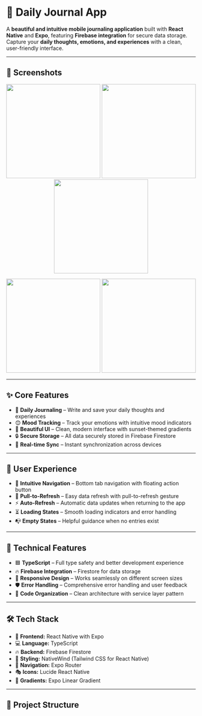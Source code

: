 # 📖 Daily Journal App

A **beautiful and intuitive mobile journaling application** built with **React Native** and **Expo**, featuring **Firebase integration** for secure data storage. Capture your **daily thoughts, emotions, and experiences** with a clean, user-friendly interface.  

---

## 📸 Screenshots  

<p align="center">
  <img width="250" src="https://github.com/user-attachments/assets/1a6a8fbe-ae11-41f4-b542-1068fa2046e6" />
  <img width="250" src="https://github.com/user-attachments/assets/f9432745-30db-4e3f-acf4-7e4032b50a05" />
  <img width="250" src="https://github.com/user-attachments/assets/a156025f-0ac7-42e4-ac21-a1ad15f10a17" />
</p>

<p align="center">
  <img width="250" src="https://github.com/user-attachments/assets/b5d17ebe-ca2e-421c-9095-12db3d7afffd" />
  <img width="250" src="https://github.com/user-attachments/assets/51397cdf-0540-4690-87ff-dfd2ca925a76" />
</p>

---

## ✨ **Core Features**

- 📝 **Daily Journaling** – Write and save your daily thoughts and experiences  
- 😊 **Mood Tracking** – Track your emotions with intuitive mood indicators  
- 🎨 **Beautiful UI** – Clean, modern interface with sunset-themed gradients  
- 🔒 **Secure Storage** – All data securely stored in Firebase Firestore  
- 🔄 **Real-time Sync** – Instant synchronization across devices  

---

## 📱 **User Experience**

- 🧭 **Intuitive Navigation** – Bottom tab navigation with floating action button  
- 🔄 **Pull-to-Refresh** – Easy data refresh with pull-to-refresh gesture  
- ⚡ **Auto-Refresh** – Automatic data updates when returning to the app  
- ⏳ **Loading States** – Smooth loading indicators and error handling  
- 📭 **Empty States** – Helpful guidance when no entries exist  

---

## 🔧 **Technical Features**

- 🟦 **TypeScript** – Full type safety and better development experience  
- 🔥 **Firebase Integration** – Firestore for data storage  
- 📱 **Responsive Design** – Works seamlessly on different screen sizes  
- 🛡 **Error Handling** – Comprehensive error handling and user feedback  
- 📂 **Code Organization** – Clean architecture with service layer pattern  

---

## 🛠️ **Tech Stack**

- 🎨 **Frontend:** React Native with Expo  
- 💻 **Language:** TypeScript  
- 🔥 **Backend:** Firebase Firestore  
- 🎨 **Styling:** NativeWind (Tailwind CSS for React Native)  
- 🧭 **Navigation:** Expo Router  
- 🎭 **Icons:** Lucide React Native  
- 🌈 **Gradients:** Expo Linear Gradient  

---

## 📂 **Project Structure**

